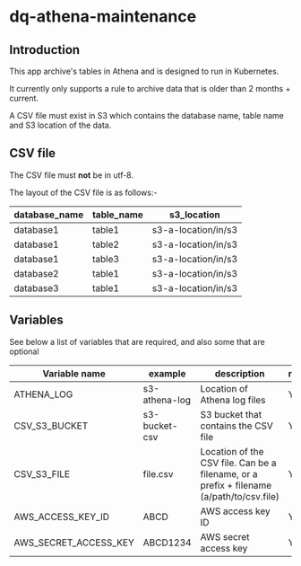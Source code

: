 # dq-athena-maintenance

## Introduction
This app archive's tables in Athena and is designed to run in Kubernetes.

It currently only supports a rule to archive data that is older than 2 months + current.

A CSV file must exist in S3 which contains the database name, table name and S3 location of the data.

## CSV file
The CSV file must **not** be in utf-8.

The layout of the CSV file is as follows:-

|  database_name  |  table_name  |      s3_location      |
| --------------- | ------------ | --------------------- |
|    database1    |    table1    | s3-a-location/in/s3   |
|    database1    |    table2    | s3-a-location/in/s3   |
|    database1    |    table3    | s3-a-location/in/s3   |
|    database2    |    table1    | s3-a-location/in/s3   |
|    database3    |    table1    | s3-a-location/in/s3   |


## Variables
See below a list of variables that are required, and also some that are optional

|  Variable name   |    example            | description                                                                                     | required |
| ------------------------ | ------------  | ------------------------------------------------------------------------------------------------| -------- |
|    ATHENA_LOG            | s3-athena-log | Location of Athena log files                                                                    |    Y     |
|    CSV_S3_BUCKET         | s3-bucket-csv | S3 bucket that contains the CSV file                                                            |    Y     |
|    CSV_S3_FILE           | file.csv      | Location of the CSV file. Can be a filename, or a prefix + filename (a/path/to/csv.file)        |    Y     |
|    AWS_ACCESS_KEY_ID     | ABCD          | AWS access key ID                                                                               |    Y     |
|    AWS_SECRET_ACCESS_KEY | ABCD1234      | AWS secret access key                                                                           |    Y     |

